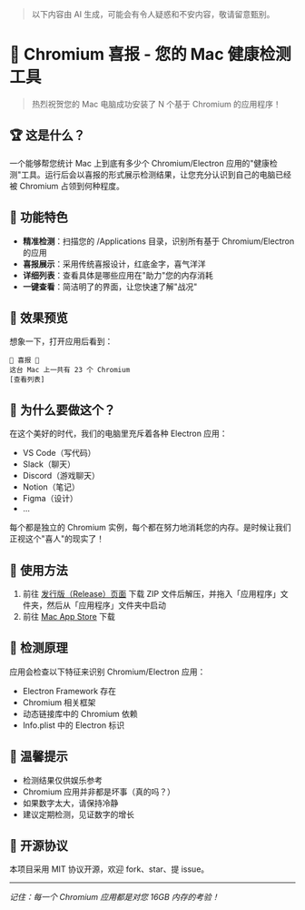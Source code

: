 > 以下内容由 AI 生成，可能会有令人疑惑和不安内容，敬请留意甄别。

# 🎉 Chromium 喜报 - 您的 Mac 健康检测工具

> 热烈祝贺您的 Mac 电脑成功安装了 N 个基于 Chromium 的应用程序！

## 🏆 这是什么？

一个能够帮您统计 Mac 上到底有多少个 Chromium/Electron 应用的"健康检测"工具。运行后会以喜报的形式展示检测结果，让您充分认识到自己的电脑已经被 Chromium 占领到何种程度。

## 🎯 功能特色

- **精准检测**：扫描您的 /Applications 目录，识别所有基于 Chromium/Electron 的应用
- **喜报展示**：采用传统喜报设计，红底金字，喜气洋洋
- **详细列表**：查看具体是哪些应用在"助力"您的内存消耗
- **一键查看**：简洁明了的界面，让您快速了解"战况"

## 📸 效果预览

想象一下，打开应用后看到：

```
🎊 喜报 🎊
这台 Mac 上一共有 23 个 Chromium
[查看列表]
```

## 🤔 为什么要做这个？

在这个美好的时代，我们的电脑里充斥着各种 Electron 应用：
- VS Code（写代码）
- Slack（聊天）
- Discord（游戏聊天）
- Notion（笔记）
- Figma（设计）
- ...

每个都是独立的 Chromium 实例，每个都在努力地消耗您的内存。是时候让我们正视这个"喜人"的现实了！

## 🚀 使用方法

1. 前往 [发行版（Release）页面](https://github.com/Astrian/chromium-certificate/releases/) 下载 ZIP 文件后解压，并拖入「应用程序」文件夹，然后从「应用程序」文件夹中启动
2. 前往 [Mac App Store](https://apps.apple.com/au/app/chromium-%E5%96%9C%E6%8A%A5/id6748593551?mt=12) 下载

## 💭 检测原理

应用会检查以下特征来识别 Chromium/Electron 应用：
- Electron Framework 存在
- Chromium 相关框架
- 动态链接库中的 Chromium 依赖
- Info.plist 中的 Electron 标识

## 🎈 温馨提示

- 检测结果仅供娱乐参考
- Chromium 应用并非都是坏事（真的吗？）
- 如果数字太大，请保持冷静
- 建议定期检测，见证数字的增长

## 📝 开源协议

本项目采用 MIT 协议开源，欢迎 fork、star、提 issue。

---

*记住：每一个 Chromium 应用都是对您 16GB 内存的考验！*
